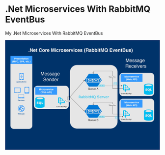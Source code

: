 # .Net Microservices With RabbitMQ EventBus
My .Net Microservices With RabbitMQ EventBus

![Overall Architecture Diagram](OverallArchitectureDiagram.jpg?raw=true "Overall Architecture Diagram")
